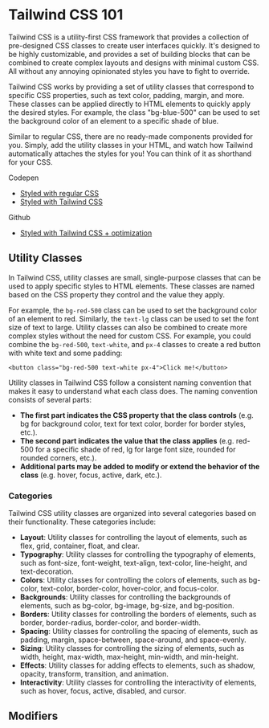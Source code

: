 # Tailwind CSS 101

Tailwind CSS is a utility-first CSS framework that provides a collection of pre-designed CSS classes to create user interfaces quickly. It's designed to be highly customizable, and provides a set of building blocks that can be combined to create complex layouts and designs with minimal custom CSS. All without any annoying opinionated styles you have to fight to override.

Tailwind CSS works by providing a set of utility classes that correspond to specific CSS properties, such as text color, padding, margin, and more. These classes can be applied directly to HTML elements to quickly apply the desired styles. For example, the class "bg-blue-500" can be used to set the background color of an element to a specific shade of blue.

Similar to regular CSS, there are no ready-made components provided for you. Simply, add the utility classes in your HTML, and watch how Tailwind automatically attaches the styles for you! You can think of it as shorthand for your CSS.

Codepen
- [Styled with regular CSS](https://codepen.io/mexicode/pen/ZEMXJKP)
- [Styled with Tailwind CSS](https://codepen.io/mexicode/pen/ZEMXpYm)

Github
- [Styled with Tailwind CSS + optimization](https://tailwind-css-101.vercel.app/)


## Utility Classes
In Tailwind CSS, utility classes are small, single-purpose classes that can be used to apply specific styles to HTML elements. These classes are named based on the CSS property they control and the value they apply.

For example, the `bg-red-500` class can be used to set the background color of an element to red. Similarly, the `text-lg` class can be used to set the font size of text to large. Utility classes can also be combined to create more complex styles without the need for custom CSS. For example, you could combine the `bg-red-500`, `text-white`, and `px-4` classes to create a red button with white text and some padding:
```
<button class="bg-red-500 text-white px-4">Click me!</button>
```

Utility classes in Tailwind CSS follow a consistent naming convention that makes it easy to understand what each class does. The naming convention consists of several parts:
- **The first part indicates the CSS property that the class controls** (e.g. bg for background color, text for text color, border for border styles, etc.).
- **The second part indicates the value that the class applies** (e.g. red-500 for a specific shade of red, lg for large font size, rounded for rounded corners, etc.).
- **Additional parts may be added to modify or extend the behavior of the class** (e.g. hover, focus, active, dark, etc.).

### Categories
Tailwind CSS utility classes are organized into several categories based on their functionality. These categories include:
- **Layout**: Utility classes for controlling the layout of elements, such as flex, grid, container, float, and clear.
- **Typography**: Utility classes for controlling the typography of elements, such as font-size, font-weight, text-align, text-color, line-height, and text-decoration.
- **Colors**: Utility classes for controlling the colors of elements, such as bg-color, text-color, border-color, hover-color, and focus-color.
- **Backgrounds**: Utility classes for controlling the backgrounds of elements, such as bg-color, bg-image, bg-size, and bg-position.
- **Borders**: Utility classes for controlling the borders of elements, such as border, border-radius, border-color, and border-width.
- **Spacing**: Utility classes for controlling the spacing of elements, such as padding, margin, space-between, space-around, and space-evenly.
- **Sizing**: Utility classes for controlling the sizing of elements, such as width, height, max-width, max-height, min-width, and min-height.
- **Effects**: Utility classes for adding effects to elements, such as shadow, opacity, transform, transition, and animation.
- **Interactivity**: Utility classes for controlling the interactivity of elements, such as hover, focus, active, disabled, and cursor.


## Modifiers








